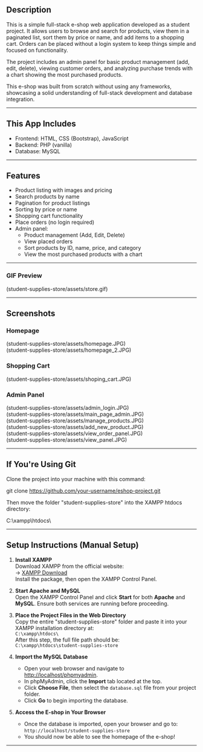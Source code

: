 ## Description

This is a simple full-stack e-shop web application developed as a student project. It allows users to browse and search for products, view them in a paginated list, sort them by price or name, and add items to a shopping cart. Orders can be placed without a login system to keep things simple and focused on functionality.

The project includes an admin panel for basic product management (add, edit, delete), viewing customer orders, and analyzing purchase trends with a chart showing the most purchased products.

This e-shop was built from scratch without using any frameworks, showcasing a solid understanding of full-stack development and database integration.

---

## This App Includes

- Frontend: HTML, CSS (Bootstrap), JavaScript  
- Backend: PHP (vanilla)  
- Database: MySQL  

---

## Features

- Product listing with images and pricing
- Search products by name
- Pagination for product listings
- Sorting by price or name
- Shopping cart functionality
- Place orders (no login required)
- Admin panel:
  - Product management (Add, Edit, Delete)
  - View placed orders
  - Sort products by ID, name, price, and category
  - View the most purchased products with a chart

---

### GIF Preview

(student-supplies-store/assets/store.gif)

---

## Screenshots

### Homepage

(student-supplies-store/assets/homepage.JPG)  
(student-supplies-store/assets/homepage_2.JPG)

### Shopping Cart

(student-supplies-store/assets/shoping_cart.JPG)

### Admin Panel

(student-supplies-store/assets/admin_login.JPG)  
(student-supplies-store/assets/main_page_admin.JPG)  
(student-supplies-store/assets/manage_products.JPG)  
(student-supplies-store/assets/add_new_product.JPG)  
(student-supplies-store/assets/view_order_panel.JPG)  
(student-supplies-store/assets/view_panel.JPG)

---

## If You're Using Git

Clone the project into your machine with this command:

git clone https://github.com/your-username/eshop-project.git

Then move the folder "student-supplies-store" into the XAMPP htdocs directory:

C:\xampp\htdocs\

---

## Setup Instructions (Manual Setup)

1. **Install XAMPP**  
   Download XAMPP from the official website:  
   → [XAMPP Download](https://www.apachefriends.org/index.html)  
   Install the package, then open the XAMPP Control Panel.

2. **Start Apache and MySQL**  
   Open the XAMPP Control Panel and click **Start** for both **Apache** and **MySQL**. Ensure both services are running before proceeding.

3. **Place the Project Files in the Web Directory**  
   Copy the entire "student-supplies-store" folder and paste it into your XAMPP installation directory at:  
   `C:\xampp\htdocs\`  
   After this step, the full file path should be:  
   `C:\xampp\htdocs\student-supplies-store`

4. **Import the MySQL Database**  
   - Open your web browser and navigate to [http://localhost/phpmyadmin](http://localhost/phpmyadmin).  
   - In phpMyAdmin, click the **Import** tab located at the top.  
   - Click **Choose File**, then select the `database.sql` file from your project folder.  
   - Click **Go** to begin importing the database.

5. **Access the E-shop in Your Browser**  
   - Once the database is imported, open your browser and go to:  
   `http://localhost/student-supplies-store`  
   - You should now be able to see the homepage of the e-shop!

---
